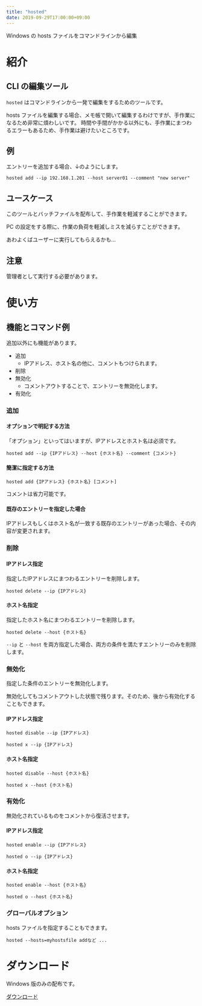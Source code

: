 ```yaml
---
title: "hosted"
date: 2019-09-29T17:00:00+09:00
---
```


Windows の hosts ファイルをコマンドラインから編集

<!--more-->

# 紹介

## CLI の編集ツール

`hosted` はコマンドラインから一発で編集をするためのツールです。

hosts ファイルを編集する場合、メモ帳で開いて編集するわけですが、手作業になるため非常に煩わしいです。
時間や手間がかかる以外にも、手作業にまつわるエラーもあるため、手作業は避けたいところです。

## 例

エントリーを追加する場合、↓のようにします。

```
hosted add --ip 192.168.1.201 --host server01 --comment "new server"
```

## ユースケース

このツールとバッチファイルを配布して、手作業を軽減することができます。

PC の設定をする際に、作業の負荷を軽減しミスを減らすことができます。

あわよくばユーザーに実行してもらえるかも…

## 注意

管理者として実行する必要があります。


# 使い方

## 機能とコマンド例

追加以外にも機能があります。

* 追加
  * IPアドレス、ホスト名の他に、コメントもつけられます。
* 削除
* 無効化
  * コメントアウトすることで、エントリーを無効化します。
* 有効化

### 追加

#### オプションで明記する方法

「オプション」といってはいますが、IPアドレスとホスト名は必須です。

```
hosted add --ip {IPアドレス} --host {ホスト名} --comment {コメント}
```

#### 簡潔に指定する方法

```
hosted add {IPアドレス} {ホスト名} [コメント]
```

コメントは省力可能です。

#### 既存のエントリーを指定した場合

IPアドレスもしくはホスト名が一致する既存のエントリーがあった場合、その内容が変更されます。

### 削除

#### IPアドレス指定

指定したIPアドレスにまつわるエントリーを削除します。

```
hosted delete --ip {IPアドレス}
```

#### ホスト名指定

指定したホスト名にまつわるエントリーを削除します。

```
hosted delete --host {ホスト名}
```

`--ip` と `--host` を両方指定した場合、両方の条件を満たすエントリーのみを削除します。

### 無効化

指定した条件のエントリーを無効化します。

無効化してもコメントアウトした状態で残ります。そのため、後から有効化することもできます。

#### IPアドレス指定

```
hosted disable --ip {IPアドレス}

hosted x --ip {IPアドレス}
```

#### ホスト名指定

```
hosted disable --host {ホスト名}

hosted x --host {ホスト名}
```

### 有効化

無効化されているものをコメントから復活させます。


#### IPアドレス指定

```
hosted enable --ip {IPアドレス}

hosted o --ip {IPアドレス}
```

#### ホスト名指定

```
hosted enable --host {ホスト名}

hosted o --host {ホスト名}
```

### グローバルオプション

hosts ファイルを指定することもできます。

```
hosted --hosts=myhostsfile addなど ...
```

# ダウンロード

Windows 版のみの配布です。

<a href="https://github.com/shu-go/hosted/releases" target="_blank">ダウンロード</a>

